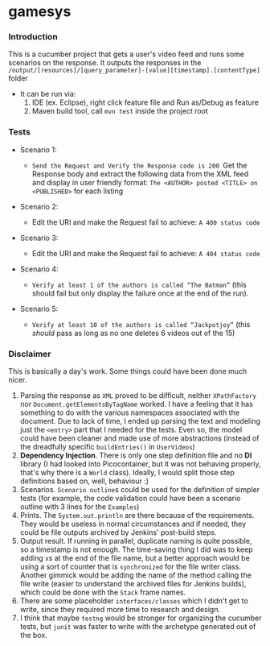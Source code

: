 # gamesys

### Introduction
This is a cucumber project that gets a user's video feed and runs some scenarios on the response. It outputs the responses in the `/output/[resources]/[query_parameter]-[value][timestamp].[contentType]` folder
- It can be run via:
  1. IDE (ex. Eclipse), right click feature file and Run as/Debug as feature
  2. Maven build tool, call `mvn test` inside the project root
  
### Tests
- Scenario 1: 
  - ` Send the Request and Verify the Response code is 200 
     `Get the Response body and extract the following data from the XML feed and display in user friendly format:
     `The <AUTHOR> posted <TITLE> on <PUBLISHED>` for each listing
- Scenario 2:
    - Edit the URI and make the Request fail to achieve:
      `A 400 status code`
- Scenario 3:
    - Edit the URI and make the Request fail to achieve:
      `A 404 status code`
- Scenario 4: 
    - `Verify at least 1 of the authors is called “The Batman”` (this should fail but only display the failure once at the end of the run). 
    
- Scenario 5: 
    - `Verify at least 10 of the authors is called “Jackpotjoy”` (this *should* pass as long as no one deletes 6 videos out of the 15)
    
### Disclaimer
This is basically a day's work.
Some things could have been done much nicer. 
1. Parsing the response as `XML` proved to be difficult, neither `XPathFactory` nor `Document.getElementsByTagName` worked. I have a feeling that it has something to do with the various namespaces associated with the document. Due to lack of time, I ended up parsing the text and modeling just the `<entry>` part that I needed for the tests. Even so, the model could have been cleaner and made use of more abstractions (instead of the dreadfully specific `buildEntries()` in `UserVideos`)
2. **Dependency Injection**. There is only one step definition file and no **DI** library (I had looked into Picocontainer, but it was not behaving properly, that's why there is a `World` class). Ideally, I would split those step definitions based on, well, behaviour :) 
3. Scenarios. `Scenario outline`s could be used for the definition of simpler tests (for example, the code validation could have been a scenario outline with 3 lines for the `Examples`)
4. Prints. The `System.out.println` are there because of the requirements. They would be useless in normal circumstances and if needed, they could be  file outputs archived by Jenkins' post-build steps.
5. Output result. If running in parallel, duplicate naming is quite possible, so a timestamp is not enough. The time-saving thing I did was to keep adding `x`s at the end of the file name, but a better approach would be using a sort of counter that is `synchronized` for the file writer class. Another gimmick would be adding the name of the method calling the file write (easier to understand the archived files for Jenkins builds), which could be done with the `Stack` frame names.
6. There are some placeholder `interfaces/classes` which I didn't get to write, since they required more time to research and design. 
7. I think that maybe `testng` would be stronger for organizing the cucumber tests, but `junit` was faster to write with the archetype generated out of the box.
